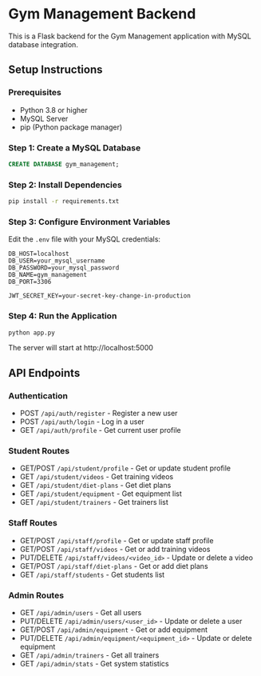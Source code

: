 
# Gym Management Backend

This is a Flask backend for the Gym Management application with MySQL database integration.

## Setup Instructions

### Prerequisites

- Python 3.8 or higher
- MySQL Server
- pip (Python package manager)

### Step 1: Create a MySQL Database

```sql
CREATE DATABASE gym_management;
```

### Step 2: Install Dependencies

```bash
pip install -r requirements.txt
```

### Step 3: Configure Environment Variables

Edit the `.env` file with your MySQL credentials:

```
DB_HOST=localhost
DB_USER=your_mysql_username
DB_PASSWORD=your_mysql_password
DB_NAME=gym_management
DB_PORT=3306

JWT_SECRET_KEY=your-secret-key-change-in-production
```

### Step 4: Run the Application

```bash
python app.py
```

The server will start at http://localhost:5000

## API Endpoints

### Authentication

- POST `/api/auth/register` - Register a new user
- POST `/api/auth/login` - Log in a user
- GET `/api/auth/profile` - Get current user profile

### Student Routes

- GET/POST `/api/student/profile` - Get or update student profile
- GET `/api/student/videos` - Get training videos
- GET `/api/student/diet-plans` - Get diet plans
- GET `/api/student/equipment` - Get equipment list
- GET `/api/student/trainers` - Get trainers list

### Staff Routes

- GET/POST `/api/staff/profile` - Get or update staff profile
- GET/POST `/api/staff/videos` - Get or add training videos
- PUT/DELETE `/api/staff/videos/<video_id>` - Update or delete a video
- GET/POST `/api/staff/diet-plans` - Get or add diet plans
- GET `/api/staff/students` - Get students list

### Admin Routes

- GET `/api/admin/users` - Get all users
- PUT/DELETE `/api/admin/users/<user_id>` - Update or delete a user
- GET/POST `/api/admin/equipment` - Get or add equipment
- PUT/DELETE `/api/admin/equipment/<equipment_id>` - Update or delete equipment
- GET `/api/admin/trainers` - Get all trainers
- GET `/api/admin/stats` - Get system statistics
